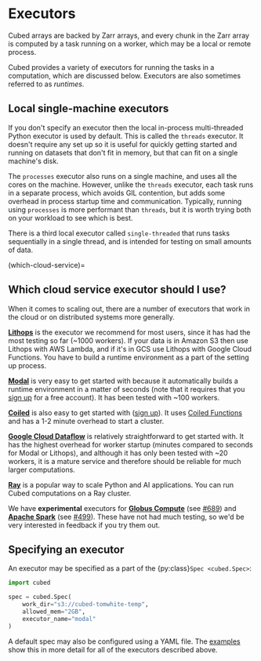 # Executors

Cubed arrays are backed by Zarr arrays, and every chunk in the Zarr array is computed by a task running on a worker, which may be a local or remote process.

Cubed provides a variety of executors for running the tasks in a computation, which are discussed below. Executors are also sometimes referred to as _runtimes_.

## Local single-machine executors

If you don't specify an executor then the local in-process multi-threaded Python executor is used by default. This is called the `threads` executor. It doesn't require any set up so it is useful for quickly getting started and running on datasets that don't fit in memory, but that can fit on a single machine's disk.

The `processes` executor also runs on a single machine, and uses all the cores on the machine. However, unlike the `threads` executor, each task runs in a separate process, which avoids GIL contention, but adds some overhead in process startup time and communication. Typically, running using `processes` is more performant than `threads`, but it is worth trying both on your workload to see which is best.

There is a third local executor called `single-threaded` that runs tasks sequentially in a single thread, and is intended for testing on small amounts of data.

(which-cloud-service)=
## Which cloud service executor should I use?

When it comes to scaling out, there are a number of executors that work in the cloud or on distributed systems more generally.

[**Lithops**](https://lithops-cloud.github.io/) is the executor we recommend for most users, since it has had the most testing so far (~1000 workers).
If your data is in Amazon S3 then use Lithops with AWS Lambda, and if it's in GCS use Lithops with Google Cloud Functions. You have to build a runtime environment as a part of the setting up process.

[**Modal**](https://modal.com/) is very easy to get started with because it automatically builds a runtime environment in a matter of seconds (note that it requires that you [sign up](https://modal.com/signup) for a free account). It has been tested with ~100 workers.

[**Coiled**](https://www.coiled.io/) is also easy to get started with ([sign up](https://cloud.coiled.io/signup)). It uses [Coiled Functions](https://docs.coiled.io/user_guide/usage/functions/index.html) and has a 1-2 minute overhead to start a cluster.

[**Google Cloud Dataflow**](https://cloud.google.com/dataflow) is relatively straightforward to get started with. It has the highest overhead for worker startup (minutes compared to seconds for Modal or Lithops), and although it has only been tested with ~20 workers, it is a mature service and therefore should be reliable for much larger computations.

[**Ray**](https://www.ray.io/) is a popular way to scale Python and AI applications. You can run Cubed computations on a Ray cluster.

We have **experimental** executors for [**Globus Compute**](https://www.globus.org/) (see [#689](https://github.com/cubed-dev/cubed/pull/689)) and [**Apache Spark**](https://spark.apache.org/) (see [#499](https://github.com/cubed-dev/cubed/issues/499)). These have not had much testing, so we'd be very interested in feedback if you try them out.

## Specifying an executor

An executor may be specified as a part of the {py:class}`Spec <cubed.Spec>`:

```python
import cubed

spec = cubed.Spec(
    work_dir="s3://cubed-tomwhite-temp",
    allowed_mem="2GB",
    executor_name="modal"
)
```

A default spec may also be configured using a YAML file. The [examples](#cloud-set-up) show this in more detail for all of the executors described above.
